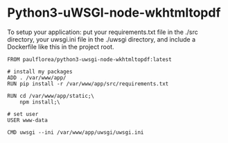 # Python3-uWSGI-node-wkhtmltopdf

To setup your application: put your requirements.txt file in the ./src directory, your uwsgi.ini file in the ./uwsgi directory, and include a Dockerfile like this in the project root.


```
FROM paulflorea/python3-uwsgi-node-wkhtmltopdf:latest

# install my packages
ADD . /var/www/app/
RUN pip install -r /var/www/app/src/requirements.txt

RUN cd /var/www/app/static;\
    npm install;\

# set user
USER www-data

CMD uwsgi --ini /var/www/app/uwsgi/uwsgi.ini
```
